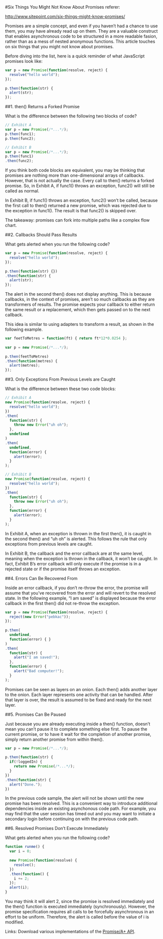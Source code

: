 #Six Things You Might Not Know About Promises
referer: 

http://www.sitepoint.com/six-things-might-know-promises/

Promises are a simple concept, and even if you haven’t had a chance to use them, you may have already read up on them. They are a valuable construct that enables asynchronous code to be structured in a more readable fasion, rather than as a mess of nested anonymous functions. This article touches on six things that you might not know about promises.

Before diving into the list, here is a quick reminder of what JavaScript promises look like:

```javascript
var p = new Promise(function(resolve, reject) {
  resolve("hello world");
});
 
p.then(function(str) {
  alert(str);
});
```

##1. then() Returns a Forked Promise

What is the difference between the following two blocks of code?

```javascript
// Exhibit A
var p = new Promise(/*...*/);
p.then(func1);
p.then(func2);
```

```javascript
// Exhibit B
var p = new Promise(/*...*/);
p.then(func1)
.then(func2);
```

If you think both code blocks are equivalent, you may be thinking that promises are nothing more than one-dimensional arrays of callbacks. However, that is not actually the case. Every call to then() returns a forked promise. So, in Exhibit A, if func1() throws an exception, func2() will still be called as normal.

In Exhibit B, if func1() throws an exception, func2() won’t be called, because the first call to then() returned a new promise, which was rejected due to the exception in func1(). The result is that func2() is skipped over.

The takeaway: promises can fork into multiple paths like a complex flow chart.

##2. Callbacks Should Pass Results

What gets alerted when you run the following code?

```javascript
var p = new Promise(function(resolve, reject) {
  resolve("hello world");
});
 
p.then(function(str) {})
.then(function(str) {
  alert(str);
});
```

The alert in the second then() does not display anything. This is because callbacks, in the context of promises, aren’t so much callbacks as they are transformers of results. The promise expects your callback to either return the same result or a replacement, which then gets passed on to the next callback.

This idea is similar to using adapters to transform a result, as shown in the following example.

```javascript
var feetToMetres = function(ft) { return ft*12*0.0254 };
 
var p = new Promise(/*...*/);
 
p.then(feetToMetres)
.then(function(metres) {
  alert(metres);
});
```

##3. Only Exceptions From Previous Levels are Caught

What is the difference between these two code blocks:

```javascript
// Exhibit A
new Promise(function(resolve, reject) {
  resolve("hello world");
})
.then(
  function(str) {
    throw new Error("uh oh");
  },
  undefined
)
.then(
  undefined,
  function(error) {
    alert(error);
  }
);
```

```javascript
// Exhibit B
new Promise(function(resolve, reject) {
  resolve("hello world");
})
.then(
  function(str) {
    throw new Error("uh oh");
  },
  function(error) {
    alert(error);
  }
);
```

In Exhibit A, when an exception is thrown in the first then(), it is caught in the second then() and “uh oh” is alerted. This follows the rule that only exceptions from previous levels are caught.

In Exhibit B, the callback and the error callback are at the same level, meaning when the exception is thrown in the callback, it won’t be caught. In fact, Exhibit B’s error callback will only execute if the promise is
in a rejected state or if the promise itself throws an exception.

##4. Errors Can Be Recovered From

Inside an error callback, if you don’t re-throw the error, the promise will assume that you’ve recovered from the error and will revert to the resolved state. In the following example, “I am saved” is displayed because the error callback in the first then() did not re-throw the exception.

```javascript
var p = new Promise(function(resolve, reject) {
  reject(new Error("pebkac"));
});
 
p.then(
  undefined,
  function(error) { }
)
.then(
  function(str) {
    alert("I am saved!");
  },
  function(error) {
    alert("Bad computer!");
  }
);
```
Promises can be seen as layers on an onion. Each then() adds another layer to the onion. Each layer represents one activity that can be handled. After that layer is over, the result is assumed to be fixed and ready for the next layer.

##5. Promises Can Be Paused

Just because you are already executing inside a then() function, doesn’t mean you can’t pause it to complete something else first. To pause the current promise, or to have it wait for the completion of another promise, simply return another promise from within then().

```javascript
var p = new Promise(/*...*/);
 
p.then(function(str) {
  if(!loggedIn) {
    return new Promise(/*...*/);
  }
})
.then(function(str) {
  alert("Done.");
})
```

In the previous code sample, the alert will not be shown until the new promise has been resolved. This is a convenient way to introduce additional dependencies inside an existing asynchonous code path. For example, you may find that the user session has timed out and you may want to initiate a secondary login before continuing on with the previous code path.

##6. Resolved Promises Don’t Execute Immediately

What gets alerted when you run the following code?

```javascript
function runme() {
  var i = 0;
 
  new Promise(function(resolve) {
    resolve();
  })
  .then(function() {
    i += 2;
  });
  alert(i);
}
```

You may think it will alert 2, since the promise is resolved immediately and the then() function is executed immediately (synchronously). However, the promise specification requires all calls to be forcefully asynchronous in an effort to be uniform. Therefore, the alert is called before the value of i is modified.

Links:
Download various implementations of the [Promise/A+ API](https://github.com/promises-aplus/promises-spec/blob/master/implementations.md).

